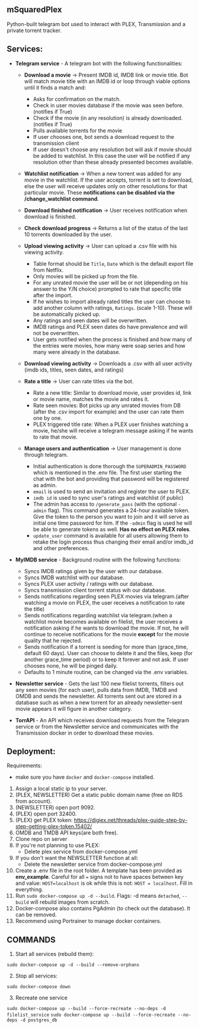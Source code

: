 ## mSquaredPlex

Python-built telegram bot used to interact with PLEX, Transmission and a private torrent tracker.



## Services:

- **Telegram service** - A telegram bot with the following functionalities:

    - **Download a movie** -> Present IMDB id, IMDB link or movie title.
        Bot will match movie title with an IMDB id or loop through viable options until 
    it finds a match and:
        - Asks for confirmation on the match.
        - Check in user movies database if the movie was seen before. (notifies if True)
        - Check if the movie (in any resolution) is already downloaded. (notifies if True)
        - Pulls available torrents for the movie
        - If user chooses one, bot sends a download request to the transmission client
        - If user doesn't choose any resolution bot will ask if movie should be added to 
      watchlist. In this case the user will be notified if any resolution other than these already
      presented becomes available.

    - **Watchlist notification** -> When a new torrent was added for any movie in the watchlist.
    If the user accepts, torrent is set to download, else the user will receive updates only on other
    resolutions for that particular movie. These **notifications can be disabled via the /change_watchlist
      command**.

    - **Download finished notification** -> User receives notification when download is finished.

    - **Check download progress** -> Returns a list of the status of the last 10 torrents downloaded
        by the user.

    - **Upload viewing activity** -> User can upload a .csv file with his viewing activity. 
      - Table format should be `Title`, `Date` which is the default export file from Netflix. 
      - Only movies will be picked 
    up from the file. 
      - For any unrated movie the user will be or not (depending on his answer to the Y/N choice) prompted 
    to rate that specific title after the import. 
      - If he wishes to import already rated titles the user can 
    choose to add another column with ratings, `Ratings`. (scale 1-10). These will be automatically picked up. 
      - Any ratings and seen dates will be overwritten. 
      - IMDB ratings and PLEX seen dates do have prevalence and will
    not be overwritten.
      - User gets notified when the process is finished and how many of the entries were movies, how many
    were soap series and how many were already in the database.
    
    - **Download viewing activity** -> Downloads a .csv with all user activity (imdb ids, titles, seen dates,
      and ratings)
    
    - **Rate a title** -> User can rate titles via the 
      bot.
        - Rate a new title: Similar to download movie, user provides id, link or movie name, matches
    the movie and rates it.
        - Rate seen movies: Bot picks up any unrated movies from DB (after the .csv import for example)
    and the user can rate them one by one.
        - PLEX triggered title rate: When a PLEX user finishes watching a movie, he/she will receive a
    telegram message asking if he wants to rate that movie.
        
    - **Manage users and authentication** -> User management is done through 
      telegram.
      - Initial authentication is done thorough the `SUPERADMIN_PASSWORD` which is mentioned in the
  .env file. The first user starting the chat with the bot and providing that password will be registered
  as admin.
      - `email` is used to send an invitation and register the user to PLEX.
      - `imdb id` is used to sync user's ratings and watchlist (if public)
      - The admin has access to `/generate_pass` (with the optional `-admin` flag). This command
      generates a 24-hour available token. Give the token to the person you want to join and it will 
        serve as initial one time password for him. If the `-admin` flag is used he will be able to generate
        tokens as well. **Has no effect on PLEX roles**.
      - `update_user` command is available for all users allowing them to retake the login process
        thus changing their email and/or imdb_id and other preferences.


- **MyIMDB service** - Background routine with the following 
   functions:
    - Syncs IMDB ratings given by the user with our database.
    - Syncs IMDB watchlist with our database.
    - Syncs PLEX user activity / ratings with our database.
    - Syncs transmission client torrent status wih our database.
    - Sends notifications regarding seen PLEX movies via telegram.(after watching a movie on PLEX, the user
       receives a notification to rate the title)
    - Sends notifications regarding watchlist via telegram.(when a watchlist movie becomes available on 
       filelist, the user receives a notification asking if he wants to download the movie. If not, he 
       will continue to receive notifications for the movie **except** for the movie quality that he rejected.
    - Sends notification if a torrent is seeding for more than (grace_time, default 60 days). User
      can choose to delete it and the files, keep (for another grace_time period) or to keep
      it forever and not ask. If user chooses none, he will be pinged daily.
    - Defaults to 1 minute routine, can be changed via the .env variables.


- **Newsletter service** - Gets the last 100 new filelist torrents, filters out any seen movies (for each user),
    pulls data from IMDB, TMDB and OMDB and sends the newsletter. All torrents sent out are stored in a database
    such as when a new torrent for an already newsletter-sent movie appears it will figure in another category.
  

- **TorrAPI** - An API which receives download requests from the Telegram service or from the Newsletter service and
communicates with the Transmission docker in order to download these movies.


## Deployment:

Requirements:
- make sure you have `docker` and `docker-compose` installed.  

1. Assign a local static ip to your server.
2. (PLEX, NEWSLETTER) Get a static public domain name (free on RDS from account).
3. (NEWSLETTER) open port 9092.
4. (PLEX) open port 32400.
5. (PLEX) get PLEX token: https://digiex.net/threads/plex-guide-step-by-step-getting-plex-token.15402/
6. OMDB and TMDB API keys(are both free).
7. Clone repo on server
8. If you're not planning to use PLEX:
   - Delete plex service from docker-compose.yml
9. If you don't want the NEWSLETTER function at all:
   - Delete the newsletter service from docker-compose.yml
10. Create a .env file in the root folder. A template has been provided as **env_example**. Careful for 
   all `=` signs not to have spaces between key and value: `HOST=localhost` is ok while this is not: `HOST = localhost`.
   Fill in everything.
11. Run `sudo docker-compose up -d --build`. Flags: -d means `detached`, `--build` will 
   rebuild images from scratch.
12. Docker-compose also contains PgAdmin (to check out the database). It can be removed.
13. Recommend using Portrainer to manage docker containers.


   

## COMMANDS

1. Start all services (rebuild them):

`sudo docker-compose up -d --build --remove-orphans`

2. Stop all services:

`sudo docker-compose down`

3. Recreate one service

`sudo docker-compose up --build --force-recreate --no-deps -d filelist_service`
`sudo docker-compose up --build --force-recreate --no-deps -d postgres_db`



